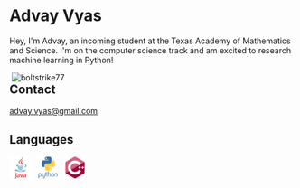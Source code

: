 # Advay Vyas 

Hey, I'm Advay, an incoming student at the Texas Academy of Mathematics and Science. I'm on the computer science track and am excited to research machine learning in Python! 

<img align="right" src="https://github-readme-stats.vercel.app/api?username=boltstrike77&show_icons=true&theme= algolia" alt="boltstrike77" width="500" mb="12px" />


## Contact

[advay.vyas@gmail.com](mailto:advay.vyas@gmail.com)

## Languages

<div>
  <img src="https://github.com/devicons/devicon/blob/master/icons/java/java-original-wordmark.svg" title="Java" alt="Java" width="40" height="40"/>&nbsp;
  <img src="https://github.com/devicons/devicon/blob/master/icons/python/python-original-wordmark.svg" title="Python" alt="Python" width="40" height="40"/>&nbsp;
  <img src="https://github.com/devicons/devicon/blob/master/icons/cplusplus/cplusplus-original.svg" title="C++" alt="C++" width="40" height="40"/>&nbsp;
</div>

